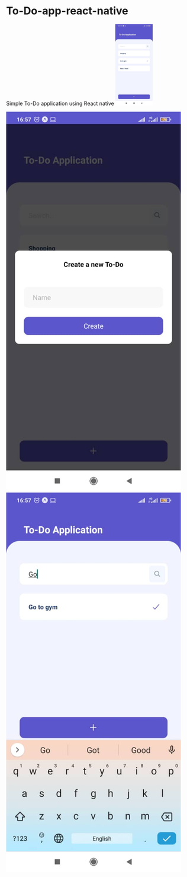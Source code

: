 # To-Do-app-react-native
Simple To-Do application using React native
<img src = "https://raw.githubusercontent.com/linzstadler/To-Do-app-react-native/main/screenshots/page1.jpg" title = "To-Do-app-react-native" width = "20%"/>

![alt To-Do-app-react-native](https://raw.githubusercontent.com/linzstadler/To-Do-app-react-native/main/screenshots/page2.jpg)
![alt To-Do-app-react-native](https://raw.githubusercontent.com/linzstadler/To-Do-app-react-native/main/screenshots/page3.jpg)

